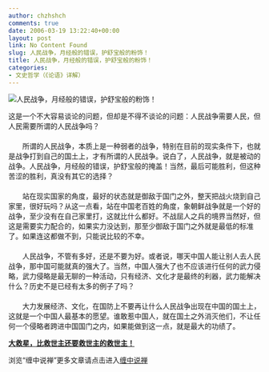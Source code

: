 ```yaml
---
author: chzhshch
comments: true
date: 2006-03-19 13:22:40+00:00
layout: post
link: No Content Found
slug: 人民战争，月经般的错误，护舒宝般的粉饰！
title: 人民战争，月经般的错误，护舒宝般的粉饰！
categories:
- 文史哲学（《论语》详解）
---
```


			

                                                                    

![人民战争，月经般的错误，护舒宝般的粉饰！](http://simg.sinajs.cn/blog7style/images/common/sg_trans.gif)

                                                                    

                                                                    

   这是一个不大容易谈论的问题，但却是不得不谈论的问题：人民战争需要人民，但人民需要所谓的人民战争吗？  
　　  
　　所谓的人民战争，本质上是一种弱者的战争，特别在目前的现实条件下，也就是战争打到自己的国土上，才有所谓的人民战争。说白了，人民战争，就是被动的战争。人民战争，月经般的错误，护舒宝般的掩盖！当然，最后可能胜利，但这种苦涩的胜利，真没有其它的选择？  
　　  
　　站在现实国家的角度，最好的状态就是御敌于国门之外，整天把战火烧到自己家里，很好玩吗？从这一点看，站在中国老百姓的角度，象朝鲜战争就是一个好的战争，至少没有在自己家里打，这就比什么都好。不战屈人之兵的境界当然好，但这是需要实力配合的，如果实力没达到，那至少御敌于国门之外就是最低的标准了。如果连这都做不到，只能说比较的不幸。  
　　  
　　人民战争，不管有多好，还是不要为好。或者说，哪天中国人能让别人去人民战争，那中国可能就真的强大了。当然，中国人强大了也不应该进行任何的武力侵略，武力侵略是最无聊的一种活动，只有经济、文化才是最终的利器，武力能解决什么？历史不是已经有太多的例子了吗？  
　　  
　　大力发展经济、文化，在国防上不要再让什么人民战争出现在中国的国土上，这就是一个中国人最基本的愿望。谁敢惹中国人，就在国土之外消灭他们，不让任何一个侵略者跨进中国国门之内，如果能做到这一点，就是最大的功绩了。

[**大救星，比救世主还要救世主的救世主！**](http://blog.sina.com.cn/u/486e105c0100038h)

浏览“缠中说禅”更多文章请点击进入[缠中说禅](http://blog.sina.com.cn/m/chzhshch)
